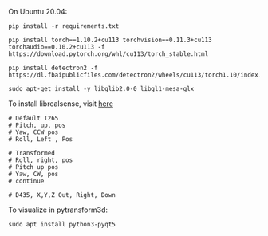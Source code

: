 
On Ubuntu 20.04:
```
pip install -r requirements.txt

pip install torch==1.10.2+cu113 torchvision==0.11.3+cu113 torchaudio==0.10.2+cu113 -f https://download.pytorch.org/whl/cu113/torch_stable.html

pip install detectron2 -f https://dl.fbaipublicfiles.com/detectron2/wheels/cu113/torch1.10/index.html

sudo apt-get install -y libglib2.0-0 libgl1-mesa-glx
```

To install librealsense, visit [here](https://github.com/IntelRealSense/librealsense/blob/master/doc/distribution_linux.md)


```
# Default T265
# Pitch, up, pos
# Yaw, CCW pos
# Roll, Left , Pos

# Transformed
# Roll, right, pos
# Pitch up pos
# Yaw, CW, pos
# continue

# D435, X,Y,Z Out, Right, Down
```

To visualize in pytransform3d:
```
sudo apt install python3-pyqt5
```